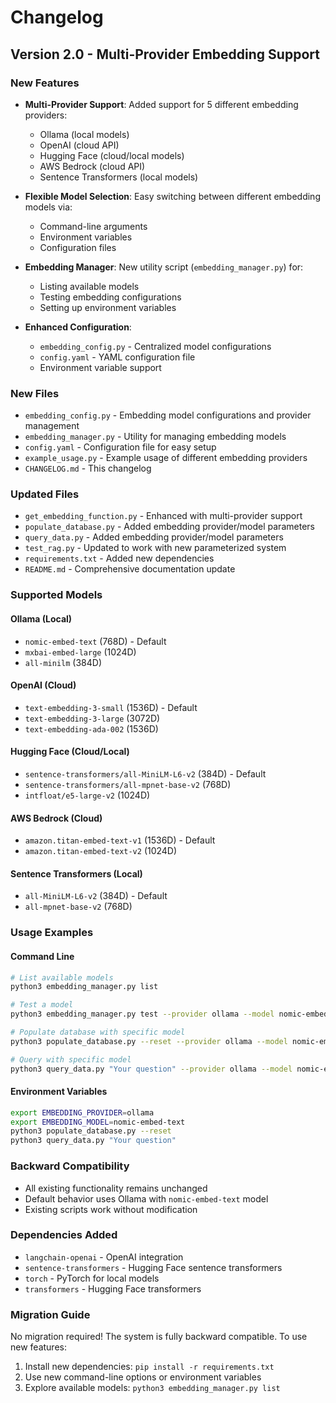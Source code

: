 # Changelog

## Version 2.0 - Multi-Provider Embedding Support

### New Features

- **Multi-Provider Support**: Added support for 5 different embedding providers:
  - Ollama (local models)
  - OpenAI (cloud API)
  - Hugging Face (cloud/local models)
  - AWS Bedrock (cloud API)
  - Sentence Transformers (local models)

- **Flexible Model Selection**: Easy switching between different embedding models via:
  - Command-line arguments
  - Environment variables
  - Configuration files

- **Embedding Manager**: New utility script (`embedding_manager.py`) for:
  - Listing available models
  - Testing embedding configurations
  - Setting up environment variables

- **Enhanced Configuration**: 
  - `embedding_config.py` - Centralized model configurations
  - `config.yaml` - YAML configuration file
  - Environment variable support

### New Files

- `embedding_config.py` - Embedding model configurations and provider management
- `embedding_manager.py` - Utility for managing embedding models
- `config.yaml` - Configuration file for easy setup
- `example_usage.py` - Example usage of different embedding providers
- `CHANGELOG.md` - This changelog

### Updated Files

- `get_embedding_function.py` - Enhanced with multi-provider support
- `populate_database.py` - Added embedding provider/model parameters
- `query_data.py` - Added embedding provider/model parameters
- `test_rag.py` - Updated to work with new parameterized system
- `requirements.txt` - Added new dependencies
- `README.md` - Comprehensive documentation update

### Supported Models

#### Ollama (Local)
- `nomic-embed-text` (768D) - Default
- `mxbai-embed-large` (1024D)
- `all-minilm` (384D)

#### OpenAI (Cloud)
- `text-embedding-3-small` (1536D) - Default
- `text-embedding-3-large` (3072D)
- `text-embedding-ada-002` (1536D)

#### Hugging Face (Cloud/Local)
- `sentence-transformers/all-MiniLM-L6-v2` (384D) - Default
- `sentence-transformers/all-mpnet-base-v2` (768D)
- `intfloat/e5-large-v2` (1024D)

#### AWS Bedrock (Cloud)
- `amazon.titan-embed-text-v1` (1536D) - Default
- `amazon.titan-embed-text-v2` (1024D)

#### Sentence Transformers (Local)
- `all-MiniLM-L6-v2` (384D) - Default
- `all-mpnet-base-v2` (768D)

### Usage Examples

#### Command Line
```bash
# List available models
python3 embedding_manager.py list

# Test a model
python3 embedding_manager.py test --provider ollama --model nomic-embed-text

# Populate database with specific model
python3 populate_database.py --reset --provider ollama --model nomic-embed-text

# Query with specific model
python3 query_data.py "Your question" --provider ollama --model nomic-embed-text
```

#### Environment Variables
```bash
export EMBEDDING_PROVIDER=ollama
export EMBEDDING_MODEL=nomic-embed-text
python3 populate_database.py --reset
python3 query_data.py "Your question"
```

### Backward Compatibility

- All existing functionality remains unchanged
- Default behavior uses Ollama with `nomic-embed-text` model
- Existing scripts work without modification

### Dependencies Added

- `langchain-openai` - OpenAI integration
- `sentence-transformers` - Hugging Face sentence transformers
- `torch` - PyTorch for local models
- `transformers` - Hugging Face transformers

### Migration Guide

No migration required! The system is fully backward compatible. To use new features:

1. Install new dependencies: `pip install -r requirements.txt`
2. Use new command-line options or environment variables
3. Explore available models: `python3 embedding_manager.py list`
